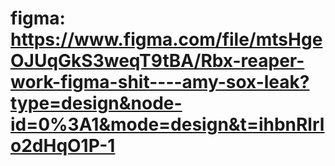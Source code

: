 # figma: https://www.figma.com/file/mtsHgeOJUqGkS3weqT9tBA/Rbx-reaper-work-figma-shit----amy-sox-leak?type=design&node-id=0%3A1&mode=design&t=ihbnRlrlo2dHqO1P-1
